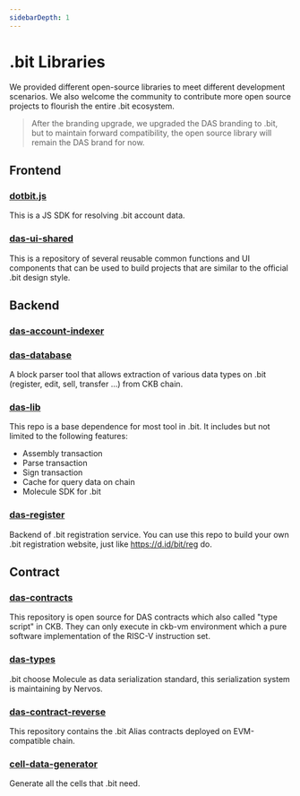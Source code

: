 ```yaml
---
sidebarDepth: 1
---
```


# .bit Libraries
We provided different open-source libraries to meet different development scenarios. We also welcome the community to contribute more open source projects to flourish the entire .bit ecosystem.

> After the branding upgrade, we upgraded the DAS branding to .bit, but to maintain forward compatibility, the open source library will remain the DAS brand for now.

## Frontend

### [dotbit.js](https://github.com/dotbitHQ/dotbit.js)
This is a JS SDK for resolving .bit account data.

### [das-ui-shared](https://github.com/dotbitHQ/das-ui-shared)
This is a repository of several reusable common functions and UI components that can be used to build projects that are similar to the official .bit design style.

## Backend

### [das-account-indexer](https://github.com/dotbitHQ/das-account-indexer)


### [das-database](https://github.com/dotbitHQ/das-database)
A block parser tool that allows extraction of various data types on .bit (register, edit, sell, transfer ...) from CKB chain.

### [das-lib](https://github.com/dotbitHQ/das-lib)
This repo is a base dependence for most tool in .bit. It includes but not limited to the following features:
- Assembly transaction
- Parse transaction
- Sign transaction
- Cache for query data on chain
- Molecule SDK for .bit

### [das-register](https://github.com/dotbitHQ/das-register)
Backend of .bit registration service. You can use this repo to build your own .bit registration website, just like https://d.id/bit/reg do.

## Contract

### [das-contracts](https://github.com/dotbitHQ/das-contracts)
This repository is open source for DAS contracts which also called "type script" in CKB. They can only execute in ckb-vm environment which a pure software implementation of the RISC-V instruction set.

### [das-types](https://github.com/dotbitHQ/das-types)
.bit choose Molecule as data serialization standard, this serialization system is maintaining by Nervos.

### [das-contract-reverse](https://github.com/dotbitHQ/das-contract-reverse)
This repository contains the .bit Alias contracts deployed on EVM-compatible chain.

### [cell-data-generator](https://github.com/dotbitHQ/cell-data-generator)
Generate all the cells that .bit need.
